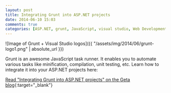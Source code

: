 ```yaml
---
layout: post
title: Integrating Grunt into ASP.NET projects
date: 2014-06-10 15:03
comments: true
categories: [ASP.NET, grunt, JavaScript, visual studio, Web Development]
---
```

![Image of Grunt + Visual Studio logos]({{ "/assets/img/2014/06/grunt-logo1.png" | absolute_url }})

Grunt is an awesome JavaScript task runner. It enables you to automate various tasks like minification, compilation, unit testing, etc. Learn how to integrate it into your ASP.NET projects here:

[Read "Integrating Grunt into ASP.NET projects" on the Geta blog](http://geta.no/blogg/integrating-grunt-into-asp.net-projects/ "Link to Integrating Grunt into ASP.NET projects on the Geta blog"){:target="_blank"}
